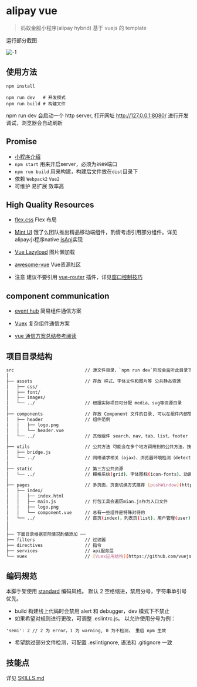 alipay vue
========

> 蚂蚁金服小程序(alipay hybrid) 基于 vuejs 的 template

运行部分截图

![-1](https://cloud.githubusercontent.com/assets/3281438/20826073/677ee108-b8a3-11e6-9083-63d776107186.jpg)

## 使用方法

```
npm install
```

```
npm run dev   # 开发模式
npm run build # 构建文件
```
npm run dev 会启动一个 http server,
打开网址  http://127.0.0.1:8080/ 进行开发调试，浏览器会自动刷新

## Promise

* [小程序介绍](https://myapp.alipay.com/hybrid/index.html)
* `npm start` 用来开启server，必须为`8989`端口
* `npm run build` 用来构建，构建后文件放在`dist`目录下
* 依赖 `Webpack2` `Vue2`
* 可维护 易扩展 效率高

## High Quality Resources

* [flex.css](https://github.com/lzxb/flex.css) Flex 布局

* [Mint UI](http://mint-ui.github.io/docs/#!/zh-cn2) 饿了么团队推出精品移动端组件，酌情考虑引用部分组件。详见alipay小程序native [jsApi](https://myapp.alipay.com/jsapi/ui/toast.html)实现

* [Vue Lazyload](https://github.com/hilongjw/vue-lazyload) 图片懒加载

* [awesome-vue](https://github.com/vuejs/awesome-vue) Vue资源社区

* 注意
建议不要引用 [vue-router](https://github.com/vuejs/vue-router) 插件，详见[窗口控制技巧](https://myapp.alipay.com/cases/nav-skill.html)

## component communication

* [event hub](https://cn.vuejs.org/v2/guide/migration.html#dispatch-和-broadcast-替换) 简易组件通信方案

* [Vuex](https://vuex.vuejs.org/zh-cn/) 复杂组件通信方案

* [vue 通信方案总结参考阅读](https://segmentfault.com/a/1190000007131605)

## 项目目录结构

````bash
src                           // 源文件目录，`npm run dev`阶段会监听此目录下的文件变动
│
├── assets                    // 存放 样式、字体文件和图片等 公共静态资源
│   ├── css/
│   ├── font/
│   ├── images/
│   └── ../                   // 根据实际项目可分配 media、svg等资源目录
│
├── components                // 存放 Component 文件的目录, 可以在组件内部管理自己的html结构、样式和逻辑和静态资源
│   ├── header                // 组件范例
│   │   ├── logo.png
│   │   └── header.vue
│   └── ../                   // 其他组件 search、nav、tab、list、footer
│
├── utils                     // 公共方法 可能会在多个地方调用到的公共方法，按照不同的功能归类成多个js文件，放在util中
│   ├── bridge.js
│   └── ../                   // 网络请求相关（ajax）、浏览器环境检测（detect）、数据统计（track)
│
├── static                    // 第三方公共资源
│   └── ../                   // 栅格系统(grid)、字体图标(icon-fonts)、动画样式(animate)
│
├── pages                     // 多页面，页面切换方式推荐 [pushWindow](https://myapp.alipay.com/cases/hybrid-skill.html#开发技巧)
│   ├── index/
│   │   ├── index.html
│   │   ├── main.js           // 打包工具会遍历mian.js作为入口文件
│   │   ├── logo.png
│   │   └── component.vue     // 总有一些组件是特殊对待的
│   └── ../                   // 首页(index)，列表页(list)，用户管理(user)
│
│
├── 下面目录根据实际情况酌情添加 ──
├── filters                   // 过滤器
├── directives                // 指令
├── services                  // api服务层
└── vuex                      // [Vuex应用结构](https://github.com/vuejs/vuex/blob/1.0/docs/zh-cn/structure.md)
````

## 编码规范
本脚手架使用 [standard](http://standardjs.com/rules.html) 编码风格。 默认 2 空格缩进，禁用分号，字符串单引号优先。

* build 构建线上代码时会禁用 alert 和 debugger，dev 模式下不禁止
* 如果希望对规则进行更改，可调整 .eslintrc.js。 以允许使用分号为例：

```
'semi': 2 // 2 为 error，1 为 warning, 0 为不检测， 重启 npm 生效
```

* 希望跳过部分文件检测，可配置 .eslintignore, 语法和 .gitignore 一致

## 技能点
详见 [SKILLS.md](SKILLS.md)
